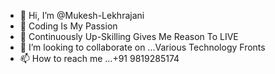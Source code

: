 - 👋 Hi, I’m @Mukesh-Lekhrajani
- 👀 Coding Is My Passion
- 🌱 Continuously Up-Skilling Gives Me Reason To LIVE
- 💞️ I’m looking to collaborate on ...Various Technology Fronts
- 📫 How to reach me ...+91 9819285174

<!---
Mukesh-Lekhrajani/Mukesh-Lekhrajani is a ✨ special ✨ repository because its `README.md` (this file) appears on your GitHub profile.
You can click the Preview link to take a look at your changes.
--->
